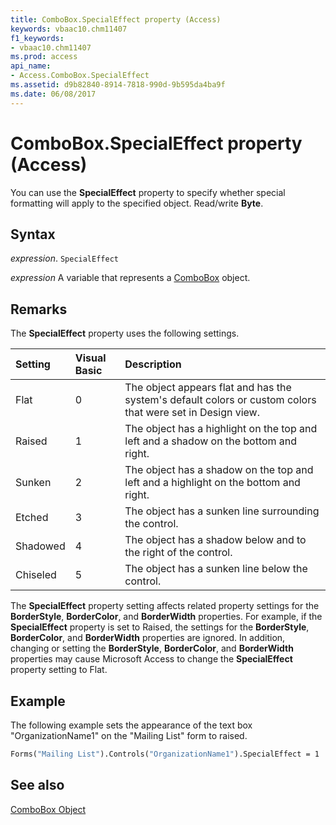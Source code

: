 ```yaml
---
title: ComboBox.SpecialEffect property (Access)
keywords: vbaac10.chm11407
f1_keywords:
- vbaac10.chm11407
ms.prod: access
api_name:
- Access.ComboBox.SpecialEffect
ms.assetid: d9b82840-8914-7818-990d-9b595da4ba9f
ms.date: 06/08/2017
---
```



# ComboBox.SpecialEffect property (Access)

You can use the  **SpecialEffect** property to specify whether special formatting will apply to the specified object. Read/write **Byte**.


## Syntax

 _expression_. `SpecialEffect`

 _expression_ A variable that represents a [ComboBox](Access.ComboBox.md) object.


## Remarks

The  **SpecialEffect** property uses the following settings.



|**Setting**|**Visual Basic**|**Description**|
|:-----|:-----|:-----|
|Flat|0|The object appears flat and has the system's default colors or custom colors that were set in Design view.|
|Raised|1|The object has a highlight on the top and left and a shadow on the bottom and right.|
|Sunken|2|The object has a shadow on the top and left and a highlight on the bottom and right.|
|Etched|3|The object has a sunken line surrounding the control.|
|Shadowed|4|The object has a shadow below and to the right of the control.|
|Chiseled|5|The object has a sunken line below the control.|

The  **SpecialEffect** property setting affects related property settings for the **BorderStyle**, **BorderColor**, and **BorderWidth** properties. For example, if the **SpecialEffect** property is set to Raised, the settings for the **BorderStyle**, **BorderColor**, and **BorderWidth** properties are ignored. In addition, changing or setting the **BorderStyle**, **BorderColor**, and **BorderWidth** properties may cause Microsoft Access to change the **SpecialEffect** property setting to Flat.


## Example

The following example sets the appearance of the text box "OrganizationName1" on the "Mailing List" form to raised.


```vb
Forms("Mailing List").Controls("OrganizationName1").SpecialEffect = 1
```


## See also


[ComboBox Object](Access.ComboBox.md)

